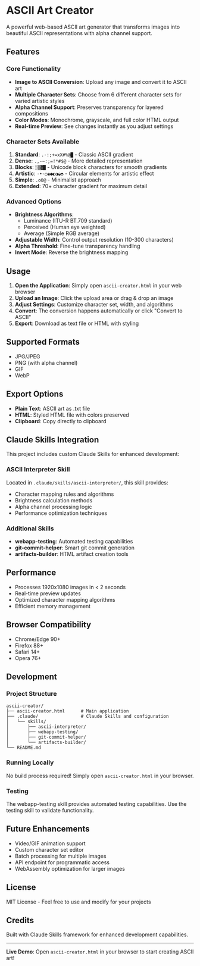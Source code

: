# ASCII Art Creator

A powerful web-based ASCII art generator that transforms images into beautiful ASCII representations with alpha channel support.

## Features

### Core Functionality
- **Image to ASCII Conversion**: Upload any image and convert it to ASCII art
- **Multiple Character Sets**: Choose from 6 different character sets for varied artistic styles
- **Alpha Channel Support**: Preserves transparency for layered compositions
- **Color Modes**: Monochrome, grayscale, and full color HTML output
- **Real-time Preview**: See changes instantly as you adjust settings

### Character Sets Available
1. **Standard**: `.·:;+=xX#%@█` - Classic ASCII gradient
2. **Dense**: `.,-~:;=!*#$@` - More detailed representation
3. **Blocks**: `░▒▓█` - Unicode block characters for smooth gradients
4. **Artistic**: `·•◦○◉●◐◑◒◓` - Circular elements for artistic effect
5. **Simple**: `.oO@` - Minimalist approach
6. **Extended**: 70+ character gradient for maximum detail

### Advanced Options
- **Brightness Algorithms**:
  - Luminance (ITU-R BT.709 standard)
  - Perceived (Human eye weighted)
  - Average (Simple RGB average)
- **Adjustable Width**: Control output resolution (10-300 characters)
- **Alpha Threshold**: Fine-tune transparency handling
- **Invert Mode**: Reverse the brightness mapping

## Usage

1. **Open the Application**: Simply open `ascii-creator.html` in your web browser
2. **Upload an Image**: Click the upload area or drag & drop an image
3. **Adjust Settings**: Customize character set, width, and algorithms
4. **Convert**: The conversion happens automatically or click "Convert to ASCII"
5. **Export**: Download as text file or HTML with styling

## Supported Formats
- JPG/JPEG
- PNG (with alpha channel)
- GIF
- WebP

## Export Options
- **Plain Text**: ASCII art as .txt file
- **HTML**: Styled HTML file with colors preserved
- **Clipboard**: Copy directly to clipboard

## Claude Skills Integration

This project includes custom Claude Skills for enhanced development:

### ASCII Interpreter Skill
Located in `.claude/skills/ascii-interpreter/`, this skill provides:
- Character mapping rules and algorithms
- Brightness calculation methods
- Alpha channel processing logic
- Performance optimization techniques

### Additional Skills
- **webapp-testing**: Automated testing capabilities
- **git-commit-helper**: Smart git commit generation
- **artifacts-builder**: HTML artifact creation tools

## Performance

- Processes 1920x1080 images in < 2 seconds
- Real-time preview updates
- Optimized character mapping algorithms
- Efficient memory management

## Browser Compatibility
- Chrome/Edge 90+
- Firefox 88+
- Safari 14+
- Opera 76+

## Development

### Project Structure
```
ascii-creator/
├── ascii-creator.html      # Main application
├── .claude/                # Claude Skills and configuration
│   └── skills/
│       ├── ascii-interpreter/
│       ├── webapp-testing/
│       ├── git-commit-helper/
│       └── artifacts-builder/
└── README.md
```

### Running Locally
No build process required! Simply open `ascii-creator.html` in your browser.

### Testing
The webapp-testing skill provides automated testing capabilities. Use the testing skill to validate functionality.

## Future Enhancements
- Video/GIF animation support
- Custom character set editor
- Batch processing for multiple images
- API endpoint for programmatic access
- WebAssembly optimization for larger images

## License
MIT License - Feel free to use and modify for your projects

## Credits
Built with Claude Skills framework for enhanced development capabilities.

---

**Live Demo**: Open `ascii-creator.html` in your browser to start creating ASCII art!